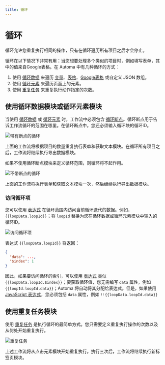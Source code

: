 ```yaml
---
title: 循环
---
```


# 循环

循环允许您重复执行相同的操作，只有在循环遍历所有项目之后才会停止。

循环在以下情况下非常有用：当您想要处理多个类似的项目时，例如填写表单，其中的值来自Google表格。在 Automa 中有几种循环的方式：

1. 使用 [循环数据](../blocks/loop-data.md) 来遍历 [变量](./variables.md)、[表格](./table.md)、[Google表格](../blocks/google-sheets.md) 或自定义 JSON 数组。
2. 使用 [循环元素](../blocks/loop-elements.md) 来遍历页面上的元素。
3. 使用 [重复任务](../blocks/repeat-task.md) 来重复执行动作指定的次数。

## 使用循环数据模块或循环元素模块

当使用 [循环数据](../blocks/log-data.md) 或 [循环元素](../blocks/loop-elements.md) 时，工作流中必须包含 [循环断点](../blocks/loop-breakpoint.md)。循环断点用于告诉工作流循环的范围在哪里。在循环断点中，您还必须输入循环块的循环ID。

![带有断点的循环](/images/workflow/chrome_7wEPnPfNRQ_e1ee2l.png)

上面的工作流将根据项目的数量重复执行表单和获取文本模块。在循环所有项目之后，工作流将继续执行导出数据模块。

如果不使用循环断点模块来定义循环范围，则循环将不起作用。

![不带断点的循环](/images/workflow/chrome_csX5PLkZBq_h5hu0k.png)

上面的工作流将执行表单和获取文本模块一次，然后继续执行导出数据模块。

### 访问循环项

您可以使用 [表达式](./expressions.md) 在循环范围内访问当前循环迭代的数据。例如，<code v-pre>{{loopData.loopId}}</code>；将 `loopId` 替换为您在循环数据或循环元素模块中输入的循环ID。

![访问循环项](/images/workflow/chrome_Z1IwOcaATY_gxfn6k.png)

表达式 <code v-pre>{{loopData.loopId}}</code> 将返回：
```json
{
  "data": ...,
  "$index": 1
}
```
因此，如果要访问循环的索引，可以使用 [表达式](./expressions.md) 类似 <code v-pre>{{loopData.loopId.$index}}</code>；要获取循环值，您无需编写 `data` 属性，例如 <code v-pre>{{loopId.loopId.data}}</code>；Automa 将自动将其分配给表达式。但是，如果使用 [JavaScript 表达式](./expressions.md#javascript-expressions)，您必须包括 `data` 属性，例如 <code v-pre>!!{{loopData.loopId.data}}</code>

## 使用重复任务模块

使用 [重复任务](../blocks/repeat-task.md) 是执行循环的最简单方式。您只需要定义重复执行操作的次数以及从何处开始重复执行。

![重复任务](/images/workflow/chrome_LWjlxa5ZMT_t2jrr2.png)

上述工作流将从点击元素模块开始重复执行，执行三次后，工作流将继续执行新标签页模块。